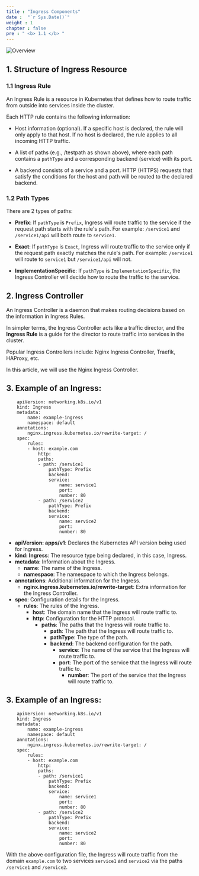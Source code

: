 ```yaml
---
title : "Ingress Components"
date :  "`r Sys.Date()`" 
weight : 1
chapter : false
pre : " <b> 1.1 </b> "
---
```


![Overview](/fcj-ss2-workshop-002/images/02.png)


## 1. Structure of Ingress Resource

### 1.1 Ingress Rule

An Ingress Rule is a resource in Kubernetes that defines how to route traffic from outside into services inside the cluster.

Each HTTP rule contains the following information:

  - Host information (optional). If a specific host is declared, the rule will only apply to that host. If no host is declared, the rule applies to all incoming HTTP traffic.

  - A list of paths (e.g., /testpath as shown above), where each path contains a `pathType` and a corresponding backend (service) with its port.

  - A backend consists of a service and a port. HTTP (HTTPS) requests that satisfy the conditions for the host and path will be routed to the declared backend.

### 1.2 Path Types

There are 2 types of paths:

- **Prefix**: If `pathType` is `Prefix`, Ingress will route traffic to the service if the request path starts with the rule's path. For example: `/service1` and `/service1/api` will both route to `service1`.

- **Exact**: If `pathType` is `Exact`, Ingress will route traffic to the service only if the request path exactly matches the rule's path. For example: `/service1` will route to `service1` but `/service1/api` will not.

- **ImplementationSpecific**: If `pathType` is `ImplementationSpecific`, the Ingress Controller will decide how to route the traffic to the service.

## 2. Ingress Controller

An Ingress Controller is a daemon that makes routing decisions based on the information in Ingress Rules.

In simpler terms, the Ingress Controller acts like a traffic director, and the **Ingress Rule** is a guide for the director to route traffic into services in the cluster.

Popular Ingress Controllers include: Nginx Ingress Controller, Traefik, HAProxy, etc.

In this article, we will use the Nginx Ingress Controller.

## 3. Example of an Ingress:

        apiVersion: networking.k8s.io/v1
        kind: Ingress
        metadata:
            name: example-ingress
            namespace: default
        annotations:
            nginx.ingress.kubernetes.io/rewrite-target: /
        spec:
            rules:
            - host: example.com
                http:
                paths:
                - path: /service1
                    pathType: Prefix
                    backend:
                    service:
                        name: service1
                        port:
                        number: 80
                - path: /service2
                    pathType: Prefix
                    backend:
                    service:
                        name: service2
                        port:
                        number: 80

- **apiVersion: apps/v1**: Declares the Kubernetes API version being used for Ingress.
- **kind: Ingress**: The resource type being declared, in this case, Ingress.
- **metadata**: Information about the Ingress.
  - **name**: The name of the Ingress.
  - **namespace**: The namespace to which the Ingress belongs.
- **annotations**: Additional information for the Ingress.
  - **nginx.ingress.kubernetes.io/rewrite-target**: Extra information for the Ingress Controller.
- **spec**: Configuration details for the Ingress.
  - **rules**: The rules of the Ingress.
    - **host**: The domain name that the Ingress will route traffic to.
    - **http**: Configuration for the HTTP protocol.
      - **paths**: The paths that the Ingress will route traffic to.
        - **path**: The path that the Ingress will route traffic to.
        - **pathType**: The type of the path.
        - **backend**: The backend configuration for the path.
          - **service**: The name of the service that the Ingress will route traffic to.
          - **port**: The port of the service that the Ingress will route traffic to.
            - **number**: The port of the service that the Ingress will route traffic to.

## 3. Example of an Ingress:

        apiVersion: networking.k8s.io/v1
        kind: Ingress
        metadata:
            name: example-ingress
            namespace: default
        annotations:
            nginx.ingress.kubernetes.io/rewrite-target: /
        spec:
            rules:
            - host: example.com
                http:
                paths:
                - path: /service1
                    pathType: Prefix
                    backend:
                    service:
                        name: service1
                        port:
                        number: 80
                - path: /service2
                    pathType: Prefix
                    backend:
                    service:
                        name: service2
                        port:
                        number: 80

With the above configuration file, the Ingress will route traffic from the domain `example.com` to two services `service1` and `service2` via the paths `/service1` and `/service2`.
